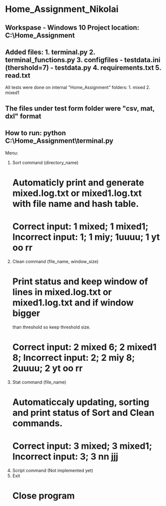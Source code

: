 # Home_Assignment_Nikolai

Workspase - Windows 10
Project location: C:\Home_Assignment
---------
Added files:
    1. terminal.py
    2. terminal_functions.py
    3. configfiles
        - testdata.ini (thershold=7)
        - testdata.py
    4. requirements.txt
    5. read.txt
----------
All tests were done on internal "Home_Assignment" folders:
    1. mixed
    2. mixed1

The files under test form folder were  "csv, mat, dxl" format
----------

How to run:
python C:\Home_Assignment\terminal.py
------------
Menu:
1) Sort command (directory_name)
    # Automaticly print and generate mixed.log.txt or mixed1.log.txt with file name and hash table.
    # Correct input: 1 mixed; 1 mixed1;    Incorrect input: 1; 1 miy; 1uuuu; 1 yt oo rr
2) Clean command (file_name, window_size)
    # Print status and keep window of lines in mixed.log.txt or mixed1.log.txt and if window bigger
      than threshold so keep threshold size.
    # Correct input: 2 mixed 6; 2 mixed1 8;    Incorrect input: 2; 2 miy 8; 2uuuu; 2 yt oo rr
3) Stat command (file_name)
    # Automaticcaly updating, sorting and print status of Sort and Clean commands.
    # Correct input: 3 mixed; 3 mixed1;      Incorrect input: 3; 3 nn jjj
4) Script command (Not implemented yet)
5) Exit
    # Close program



